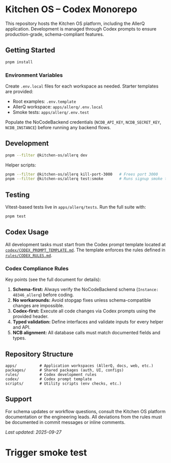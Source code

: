 # Kitchen OS – Codex Monorepo

This repository hosts the Kitchen OS platform, including the AllerQ application. Development is managed through Codex prompts to ensure production-grade, schema-compliant features.

## Getting Started

```sh
pnpm install
```

### Environment Variables

Create `.env.local` files for each workspace as needed. Starter templates are provided:

- Root examples: `.env.template`
- AllerQ workspace: `apps/allerq/.env.local`
- Smoke tests: `apps/allerq/.env.test`

Populate the NoCodeBackend credentials (`NCDB_API_KEY`, `NCDB_SECRET_KEY`, `NCDB_INSTANCE`) before running any backend flows.

## Development

```sh
pnpm --filter @kitchen-os/allerq dev
```

Helper scripts:

```sh
pnpm --filter @kitchen-os/allerq kill-port-3000   # Frees port 3000
pnpm --filter @kitchen-os/allerq test:smoke       # Runs signup smoke test
```

## Testing

Vitest-based tests live in `apps/allerq/tests`. Run the full suite with:

```sh
pnpm test
```

## Codex Usage

All development tasks must start from the Codex prompt template located at [`codex/CODEX_PROMPT_TEMPLATE.md`](codex/CODEX_PROMPT_TEMPLATE.md). The template enforces the rules defined in [`rules/CODEX_RULES.md`](rules/CODEX_RULES.md).

### Codex Compliance Rules

Key points (see the full document for details):

1. **Schema-first:** Always verify the NoCodeBackend schema (`Instance: 48346_allerq`) before coding.
2. **No workarounds:** Avoid stopgap fixes unless schema-compatible changes are impossible.
3. **Codex-first:** Execute all code changes via Codex prompts using the provided header.
4. **Typed validation:** Define interfaces and validate inputs for every helper and API.
5. **NCB alignment:** All database calls must match documented fields and types.

## Repository Structure

```
apps/          # Application workspaces (AllerQ, docs, web, etc.)
packages/      # Shared packages (auth, UI, configs)
rules/         # Codex development rules
codex/         # Codex prompt template
scripts/       # Utility scripts (env checks, etc.)
```

## Support

For schema updates or workflow questions, consult the Kitchen OS platform documentation or the engineering leads. All deviations from the rules must be documented in commit messages or inline comments.

_Last updated: 2025-09-27_
# Trigger smoke test
